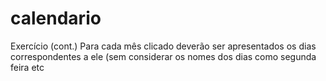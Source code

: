 # calendario
Exercício (cont.) Para cada mês clicado deverão ser apresentados os dias correspondentes a ele (sem considerar os nomes dos dias como segunda feira etc
